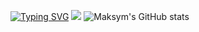 
<a href="https://git.io/typing-svg"><img src="https://readme-typing-svg.herokuapp.com?font=Fira+Code&pause=1000&width=435&lines=Hi%2C+I+am+Roman" alt="Typing SVG" /></a>
<a href="https://u8views.com/github/RomanSylman"><img src="https://u8views.com/api/v1/github/profiles/121490895/views/day-week-month-total-count.svg"></a>
<img alt="Maksym's GitHub stats"
src="https://github-readme-stats.vercel.app/api?username=MaksymRudnyi&show_icons=true&theme=transparent"/>